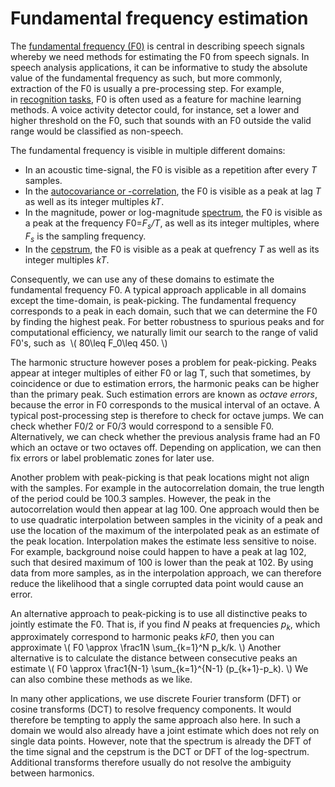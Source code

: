 # Fundamental frequency estimation

<div class="contentLayout2">

<div class="columnLayout two-equal" layout="two-equal">

<div class="cell normal" data-type="normal">

<div class="innerCell">

The [fundamental frequency (F0)](Fundamental_frequency_F0_) is central
in describing speech signals whereby we need methods for estimating the
F0 from speech signals. In speech analysis applications, it can be
informative to study the absolute value of the fundamental frequency as
such, but more commonly, extraction of the F0 is usually a
pre-processing step. For example, in [recognition
tasks](Recognition_tasks_in_speech_processing), F0 is often used as a
feature for machine learning methods. A voice activity detector could,
for instance, set a lower and higher threshold on the F0, such that
sounds with an F0 outside the valid range would be classified as
non-speech.

The fundamental frequency is visible in multiple different domains:

-   In an acoustic time-signal, the F0 is visible as a repetition after
    every *T* samples.
-   In the [autocovariance or
    -correlation](Autocorrelation_and_autocovariance), the F0 is visible
    as a peak at lag *T* as well as its integer multiples *kT*.
-   In the magnitude, power or log-magnitude
    [spectrum](Spectrogram_and_the_STFT), the F0 is visible as a peak at
    the frequency F0=*F<sub>s</sub>/T*, as well as its integer
    multiples, where *F<sub>s</sub>* is the sampling frequency.
-   In the [cepstrum](Cepstrum_and_MFCC), the F0 is visible as a peak at
    quefrency *T* as well as its integer multiples *kT*.

Consequently, we can use any of these domains to estimate the
fundamental frequency F0. A typical approach applicable in all domains
except the time-domain, is peak-picking. The fundamental frequency
corresponds to a peak in each domain, such that we can determine the F0
by finding the highest peak. For better robustness to spurious peaks and
for computational efficiency, we naturally limit our search to the range
of valid F0's, such as  \\( 80\\leq F_0\\leq 450. \\)  

The harmonic structure however poses a problem for peak-picking. Peaks
appear at integer multiples of either F0 or lag T, such that sometimes,
by coincidence or due to estimation errors, the harmonic peaks can be
higher than the primary peak. Such estimation errors are known
as *octave errors*, because the error in F0 corresponds to the musical
interval of an octave. A typical post-processing step is therefore to
check for octave jumps. We can check whether F0/2 or F0/3 would
correspond to a sensible F0. Alternatively, we can check whether the
previous analysis frame had an F0 which an octave or two octaves off.
Depending on application, we can then fix errors or label problematic
zones for later use.

Another problem with peak-picking is that peak locations might not align
with the samples. For example in the autocorrelation domain, the true
length of the period could be 100.3 samples. However, the peak in the
autocorrelation would then appear at lag 100. One approach would then be
to use quadratic interpolation between samples in the vicinity of a peak
and use the location of the maximum of the interpolated peak as an
estimate of the peak location. Interpolation makes the estimate less
sensitive to noise. For example, background noise could happen to have a
peak at lag 102, such that desired maximum of 100 is lower than the peak
at 102. By using data from more samples, as in the interpolation
approach, we can therefore reduce the likelihood that a single corrupted
data point would cause an error.

An alternative approach to peak-picking is to use all distinctive peaks
to jointly estimate the F0. That is, if you find *N* peaks at
frequencies *p<sub>k</sub>*, which approximately correspond to harmonic
peaks *kF0*, then you can approximate \\( F0 \\approx \\frac1N
\\sum\_{k=1}^N p_k/k. \\) Another alternative is to calculate the
distance between consecutive peaks an estimate \\( F0 \\approx
\\frac1{N-1} \\sum\_{k=1}^{N-1} (p\_{k+1}-p_k). \\) We can also combine
these methods as we like.

In many other applications, we use discrete Fourier transform (DFT) or
cosine transforms (DCT) to resolve frequency components. It would
therefore be tempting to apply the same approach also here. In such a
domain we would also already have a joint estimate which does not rely
on single data points. However, note that the spectrum is already the
DFT of the time signal and the cepstrum is the DCT or DFT of the
log-spectrum. Additional transforms therefore usually do not resolve the
ambiguity between harmonics. 

</div>

</div>

<div class="cell normal" data-type="normal">

<div class="innerCell">

  

</div>

</div>

</div>

</div>
